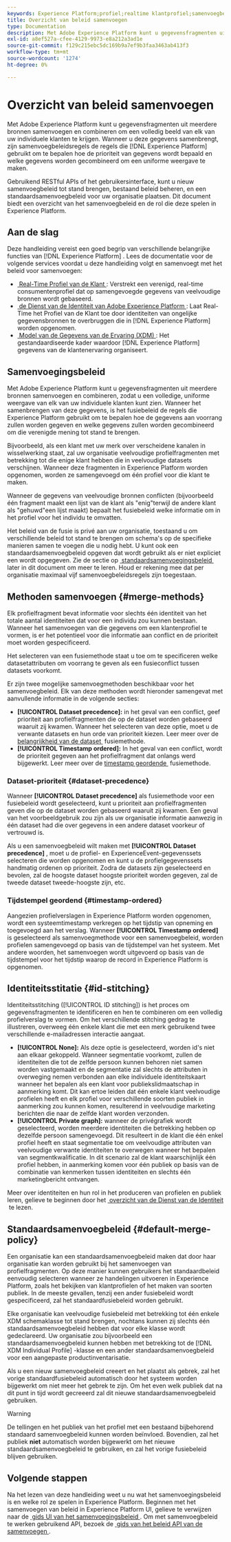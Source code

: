 ```yaml
---
keywords: Experience Platform;profiel;realtime klantprofiel;samenvoegbeleid;UI;gebruikersinterface;geordende tijdstempel;prioriteit gegevensset
title: Overzicht van beleid samenvoegen
type: Documentation
description: Met Adobe Experience Platform kunt u gegevensfragmenten uit meerdere bronnen samenvoegen en combineren om een volledig beeld van uw individuele klanten te krijgen. Wanneer het brengen van deze gegevens samen, zijn het fusiebeleid de regels die Experience Platform gebruikt om te bepalen hoe de gegevens voorrang zullen worden gegeven en welke gegevens zullen worden gecombineerd om de verenigde mening tot stand te brengen.
exl-id: a8ef527a-cfee-4129-9973-e8a212a3ad1e
source-git-commit: f129c215ebc5dc169b9a7ef9b3faa3463ab413f3
workflow-type: tm+mt
source-wordcount: '1274'
ht-degree: 0%

---
```


# Overzicht van beleid samenvoegen

Met Adobe Experience Platform kunt u gegevensfragmenten uit meerdere bronnen samenvoegen en combineren om een volledig beeld van elk van uw individuele klanten te krijgen. Wanneer u deze gegevens samenbrengt, zijn samenvoegbeleidsregels de regels die [!DNL Experience Platform] gebruikt om te bepalen hoe de prioriteit van gegevens wordt bepaald en welke gegevens worden gecombineerd om een uniforme weergave te maken.

Gebruikend RESTful APIs of het gebruikersinterface, kunt u nieuw samenvoegbeleid tot stand brengen, bestaand beleid beheren, en een standaardsamenvoegbeleid voor uw organisatie plaatsen. Dit document biedt een overzicht van het samenvoegbeleid en de rol die deze spelen in Experience Platform.

## Aan de slag

Deze handleiding vereist een goed begrip van verschillende belangrijke functies van [!DNL Experience Platform] . Lees de documentatie voor de volgende services voordat u deze handleiding volgt en samenvoegt met het beleid voor samenvoegen:

* [&#x200B; Real-Time Profiel van de Klant &#x200B;](../home.md): Verstrekt een verenigd, real-time consumentenprofiel dat op samengevoegde gegevens van veelvoudige bronnen wordt gebaseerd.
* [&#x200B; de Dienst van de Identiteit van Adobe Experience Platform &#x200B;](../../identity-service/home.md): Laat Real-Time het Profiel van de Klant toe door identiteiten van ongelijke gegevensbronnen te overbruggen die in [!DNL Experience Platform] worden opgenomen.
* [&#x200B; Model van de Gegevens van de Ervaring (XDM) &#x200B;](../../xdm/home.md): Het gestandaardiseerde kader waardoor [!DNL Experience Platform] gegevens van de klantenervaring organiseert.

## Samenvoegingsbeleid

Met Adobe Experience Platform kunt u gegevensfragmenten uit meerdere bronnen samenvoegen en combineren, zodat u een volledige, uniforme weergave van elk van uw individuele klanten kunt zien. Wanneer het samenbrengen van deze gegevens, is het fusiebeleid de regels die Experience Platform gebruikt om te bepalen hoe de gegevens aan voorrang zullen worden gegeven en welke gegevens zullen worden gecombineerd om die verenigde mening tot stand te brengen.

Bijvoorbeeld, als een klant met uw merk over verscheidene kanalen in wisselwerking staat, zal uw organisatie veelvoudige profielfragmenten met betrekking tot die enige klant hebben die in veelvoudige datasets verschijnen. Wanneer deze fragmenten in Experience Platform worden opgenomen, worden ze samengevoegd om één profiel voor die klant te maken.

Wanneer de gegevens van veelvoudige bronnen conflicten (bijvoorbeeld één fragment maakt een lijst van de klant als &quot;enig&quot;terwijl de andere klant als &quot;gehuwd&quot;een lijst maakt) bepaalt het fusiebeleid welke informatie om in het profiel voor het individu te omvatten.

Het beleid van de fusie is privé aan uw organisatie, toestaand u om verschillende beleid tot stand te brengen om schema&#39;s op de specifieke manieren samen te voegen die u nodig hebt. U kunt ook een standaardsamenvoegbeleid opgeven dat wordt gebruikt als er niet expliciet een wordt opgegeven. Zie de sectie op [&#x200B; standaardsamenvoegingsbeleid &#x200B;](#default-merge-policy) later in dit document om meer te leren. Houd er rekening mee dat per organisatie maximaal vijf samenvoegbeleidsregels zijn toegestaan.

## Methoden samenvoegen {#merge-methods}

Elk profielfragment bevat informatie voor slechts één identiteit van het totale aantal identiteiten dat voor een individu zou kunnen bestaan. Wanneer het samenvoegen van die gegevens om een klantenprofiel te vormen, is er het potentieel voor die informatie aan conflict en de prioriteit moet worden gespecificeerd.

Het selecteren van een fusiemethode staat u toe om te specificeren welke datasetattributen om voorrang te geven als een fusieconflict tussen datasets voorkomt.

Er zijn twee mogelijke samenvoegmethoden beschikbaar voor het samenvoegbeleid. Elk van deze methoden wordt hieronder samengevat met aanvullende informatie in de volgende secties:

* **[!UICONTROL Dataset precedence]:** in het geval van een conflict, geef prioriteit aan profielfragmenten die op de dataset worden gebaseerd waaruit zij kwamen. Wanneer het selecteren van deze optie, moet u de verwante datasets en hun orde van prioriteit kiezen. Leer meer over de [&#x200B; belangrijkheid van de dataset &#x200B;](#dataset-precedence) fusiemethode.
* **[!UICONTROL Timestamp ordered]:** In het geval van een conflict, wordt de prioriteit gegeven aan het profielfragment dat onlangs werd bijgewerkt. Leer meer over de [&#x200B; timestamp geordende &#x200B;](#timestamp-ordered) fusiemethode.

### Dataset-prioriteit {#dataset-precedence}

Wanneer **[!UICONTROL Dataset precedence]** als fusiemethode voor een fusiebeleid wordt geselecteerd, kunt u prioriteit aan profielfragmenten geven die op de dataset worden gebaseerd waaruit zij kwamen. Een geval van het voorbeeldgebruik zou zijn als uw organisatie informatie aanwezig in één dataset had die over gegevens in een andere dataset voorkeur of vertrouwd is.

Als u een samenvoegbeleid wilt maken met **[!UICONTROL Dataset precedence]** , moet u de profiel- en ExperienceEvent-gegevenssets selecteren die worden opgenomen en kunt u de profielgegevenssets handmatig ordenen op prioriteit. Zodra de datasets zijn geselecteerd en bevolen, zal de hoogste dataset hoogste prioriteit worden gegeven, zal de tweede dataset tweede-hoogste zijn, etc.

### Tijdstempel geordend {#timestamp-ordered}

Aangezien profielverslagen in Experience Platform worden opgenomen, wordt een systeemtimestamp verkregen op het tijdstip van opneming en toegevoegd aan het verslag. Wanneer **[!UICONTROL Timestamp ordered]** is geselecteerd als samenvoegmethode voor een samenvoegbeleid, worden profielen samengevoegd op basis van de tijdstempel van het systeem. Met andere woorden, het samenvoegen wordt uitgevoerd op basis van de tijdstempel voor het tijdstip waarop de record in Experience Platform is opgenomen.

## Identiteitsstitatie {#id-stitching}

Identiteitsstitching ([!UICONTROL ID stitching]) is het proces om gegevensfragmenten te identificeren en hen te combineren om een volledig profielverslag te vormen. Om het verschillende stitching gedrag te illustreren, overweeg één enkele klant die met een merk gebruikend twee verschillende e-mailadressen interactie aangaat.

* **[!UICONTROL None]:** Als deze optie is geselecteerd, worden id&#39;s niet aan elkaar gekoppeld. Wanneer segmentatie voorkomt, zullen de identiteiten die tot de zelfde persoon kunnen behoren niet samen worden vastgemaakt en de segmentatie zal slechts de attributen in overweging nemen verbonden aan elke individuele identiteitskaart wanneer het bepalen als een klant voor publiekslidmaatschap in aanmerking komt. Dit kan ertoe leiden dat één enkele klant veelvoudige profielen heeft en elk profiel voor verschillende soorten publiek in aanmerking zou kunnen komen, resulterend in veelvoudige marketing berichten die naar de zelfde klant worden verzonden.
* **[!UICONTROL Private graph]:** wanneer de privégrafiek wordt geselecteerd, worden meerdere identiteiten die betrekking hebben op dezelfde persoon samengevoegd. Dit resulteert in de klant die één enkel profiel heeft en staat segmentatie toe om veelvoudige attributen van veelvoudige verwante identiteiten te overwegen wanneer het bepalen van segmentkwalificatie. In dit scenario zal de klant waarschijnlijk één profiel hebben, in aanmerking komen voor één publiek op basis van de combinatie van kenmerken tussen identiteiten en slechts één marketingbericht ontvangen.

Meer over identiteiten en hun rol in het produceren van profielen en publiek leren, gelieve te beginnen door het [&#x200B; overzicht van de Dienst van de Identiteit &#x200B;](../../identity-service/home.md) te lezen.

## Standaardsamenvoegbeleid {#default-merge-policy}

Een organisatie kan een standaardsamenvoegbeleid maken dat door haar organisatie kan worden gebruikt bij het samenvoegen van profielfragmenten. Op deze manier kunnen gebruikers het standaardbeleid eenvoudig selecteren wanneer ze handelingen uitvoeren in Experience Platform, zoals het bekijken van klantprofielen of het maken van soorten publiek. In de meeste gevallen, tenzij een ander fusiebeleid wordt gespecificeerd, zal het standaardfusiebeleid worden gebruikt.

Elke organisatie kan veelvoudige fusiebeleid met betrekking tot één enkele XDM schemaklasse tot stand brengen, nochtans kunnen zij slechts één standaardsamenvoegbeleid hebben dat voor elke klasse wordt gedeclareerd. Uw organisatie zou bijvoorbeeld een standaardsamenvoegbeleid kunnen hebben met betrekking tot de [!DNL XDM Individual Profile] -klasse en een ander standaardsamenvoegbeleid voor een aangepaste productinventarisatie.

Als u een nieuw samenvoegbeleid creeert en het plaatst als gebrek, zal het vorige standaardfusiebeleid automatisch door het systeem worden bijgewerkt om niet meer het gebrek te zijn. Om het even welk publiek dat na dit punt in tijd wordt gecreeerd zal dit nieuwe standaardsamenvoegbeleid gebruiken.

>[!WARNING]
>
>De tellingen en het publiek van het profiel met een bestaand bijbehorend standaard samenvoegbeleid kunnen worden beïnvloed. Bovendien, zal het publiek **niet** automatisch worden bijgewerkt om het nieuwe standaardsamenvoegbeleid te gebruiken, en zal het vorige fusiebeleid blijven gebruiken.

## Volgende stappen

Na het lezen van deze handleiding weet u nu wat het samenvoegingsbeleid is en welke rol ze spelen in Experience Platform. Beginnen met het samenvoegen van beleid in Experience Platform UI, gelieve te verwijzen naar de [&#x200B; gids UI van het samenvoegingsbeleid &#x200B;](ui-guide.md). Om met samenvoegbeleid te werken gebruikend API, bezoek de [&#x200B; gids van het beleid API van de samenvoegen &#x200B;](../api/merge-policies.md).
